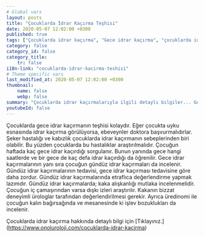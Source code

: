 ```yaml
---
# Global vars
layout: posts
title: "Çocuklarda İdrar Kaçırma Teşhisi"
date: 2020-05-07 12:02:00 +0300
published: true
tags: ["Çocuklarda idrar kaçırma", "Gece idrar kaçırma", "çocuklarda idrar kaçırma tipleri", "Gece idrar kaçırma tedavi", "Enüretik alarm", "çocuklarda idrar kaçırma ilaç", "Çocuklarda İdrar Kaçırma Teşhis", "Çocuklarda idrar kaçırma Tedavi", "Çocuklarda İdrar Kaçırma Nedir" ,  "çocuklarda idrar kaçırma çözüm", "çocuklarda idrar kaçırma ilaç tedavi"]
category: false
category_id: false
category_title:
    tr: false
i18n-link: "cocuklarda-idrar-kacirma-teshisi"
# Theme specific vars
last_modified_at: 2020-05-07 12:02:00 +0300
thumbnail:
    name: false
    webp: false
summary: "Çocuklarda idrar kaçırmalarıyla ilgili detaylı bilgiler... Gece idrar kaçırma nedir? kaç tipi vardır? Gece idrar kaçırmaları nasıl tedavi edilir? Enüretik alarm, ilaç tedavisi...  Tedaviye dirençli idrar kaçırmalarda ne yapılır?"
youtubeId: false
---
```






Çocuklarda gece idrar kaçırmanın teşhisi kolaydır. Eğer çocukta uyku esnasında idrar kaçırma görülüyorsa, ebeveynler doktora başvurmalıdırlar. Şeker hastalığı ve kabızlık çocuklarda idrar kaçırmanın sebeplerinden biri olabilir. Bu yüzden çocuklarda bu hastalıklar araştırılmalıdır. Çocuğun haftada kaç gece idrar kaçırdığı sorgulanır. Bunun yanında gece hangi saatlerde ve bir gece de kaç defa idrar kaçırdığı da öğrenilir.  Gece idrar kaçırmalarının yanı sıra çocuğun gündüz idrar kaçırmaları da incelenir. Gündüz idrar kaçırmalarının tedavisi, gece idrar kaçırması tedavisine göre daha zordur. Gündüz idrar kaçırmalarında etraflıca değerlendirme yapmak lazımdır.  Gündüz idrar kaçırmalarda;  kaka alışkanlığı mutlaka incelenmelidir. Çocuğun iç çamaşırından varsa dışkı izleri araştırılır. Kakanın bizzat deneyimli ürologlar tarafından değerlendirilmesi gerekir.  Ayrıca üredinomi ile çocuğun kalın bağırsağında ve mesanesinde ki işlev bozuklukları da incelenir.


Çocuklarda idrar kaçırma hakkında detaylı bilgi için [Tıklayınız.] (https://www.onoluroloji.com/cocuklarda-idrar-kacirma)
